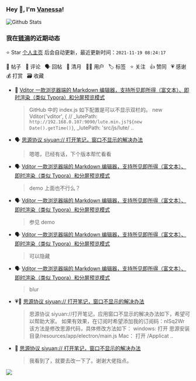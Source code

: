 ### Hey 👋, I'm [Vanessa](http://vanessa.b3log.org/)!

![Github Stats](https://github-readme-stats.vercel.app/api?username=Vanessa219&show_icons=true)

<!--events start -->

### 我在[链滴](https://ld246.com)的近期动态

⭐️ Star [个人主页](https://github.com/Vanessa219/Vanessa219) 后会自动更新，最近更新时间：`2021-11-19 08:24:17`

📝 帖子 &nbsp; 💬 评论 &nbsp; 🗣 回帖 &nbsp; 🌙 清月 &nbsp; 👨‍💻 用户 &nbsp; 🏷️ 标签 &nbsp; ⭐️ 关注 &nbsp; 👍 赞同 &nbsp; 💗 感谢 &nbsp; 💰 打赏 &nbsp; 🗃 收藏

* 💬 [Vditor 一款浏览器端的 Markdown 编辑器，支持所见即所得（富文本）、即时渲染（类似 Typora）和分屏预览模式](https://ld246.com/article/1549638745630/comment/1637252639709#comments)

  > GitHub 中的 index.js 如下配置是可以不显示双栏的。 new Vditor('vditor', { // _lutePath: `http://192.168.0.107:9090/lute.min.js?${new Date().getTime()}`, _lutePath: 'src/js/lute/ ..
* 🗣 [思源协议 siyuan:// 打开笔记，窗口不显示的解决办法](https://ld246.com/article/1637214991383/comment/1637241699113#comments)

  > 嗯嗯，已经有话，下个版本帮忙看看
* 🗣 [Vditor 一款浏览器端的 Markdown 编辑器，支持所见即所得（富文本）、即时渲染（类似 Typora）和分屏预览模式](https://ld246.com/article/1549638745630/comment/1637227442627#comments)

  > demo 上面也不行么？
* 🗣 [Vditor 一款浏览器端的 Markdown 编辑器，支持所见即所得（富文本）、即时渲染（类似 Typora）和分屏预览模式](https://ld246.com/article/1549638745630/comment/1637226605458#comments)

  > 参见 demo
* 🗣 [Vditor 一款浏览器端的 Markdown 编辑器，支持所见即所得（富文本）、即时渲染（类似 Typora）和分屏预览模式](https://ld246.com/article/1549638745630/comment/1637227418979#comments)

  > 可以隐藏
* 🗣 [Vditor 一款浏览器端的 Markdown 编辑器，支持所见即所得（富文本）、即时渲染（类似 Typora）和分屏预览模式](https://ld246.com/article/1549638745630/comment/1637224886910#comments)

  > blur
* 💗📝 [思源协议 siyuan:// 打开笔记，窗口不显示的解决办法](https://ld246.com/article/1637214991383)

  > 思源协议 siyuan://打开笔记，应用窗口不显示的解决办法如下，希望可以帮助大家。 如果有效果，在订阅时希望添加我的订阅码：nlSq2Wr 该方法是修改思源代码，具体修改方法如下： windows: 打开 思源安装目录/resources/app/electron/main.js Mac： 打开 /Applicat ..
* 💬 [思源协议 siyuan:// 打开笔记，窗口不显示的解决办法](https://ld246.com/article/1637214991383/comment/1637230993159#comments)

  > 我看到了，就要去改一下了。谢谢大佬指点。


<!--events end -->

<a title="Hits" target="_blank" href="https://github.com/Vanessa219/Vanessa219"><img src="https://hits.b3log.org/Vanessa219/Vanessa219.svg"></a>
